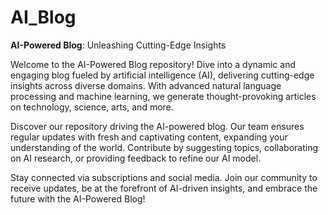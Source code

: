 # AI_Blog

**AI-Powered Blog**: Unleashing Cutting-Edge Insights

Welcome to the AI-Powered Blog repository! Dive into a dynamic and engaging blog fueled by artificial intelligence (AI), delivering cutting-edge insights across diverse domains. With advanced natural language processing and machine learning, we generate thought-provoking articles on technology, science, arts, and more.

Discover our repository driving the AI-powered blog. Our team ensures regular updates with fresh and captivating content, expanding your understanding of the world. Contribute by suggesting topics, collaborating on AI research, or providing feedback to refine our AI model.

Stay connected via subscriptions and social media. Join our community to receive updates, be at the forefront of AI-driven insights, and embrace the future with the AI-Powered Blog!
